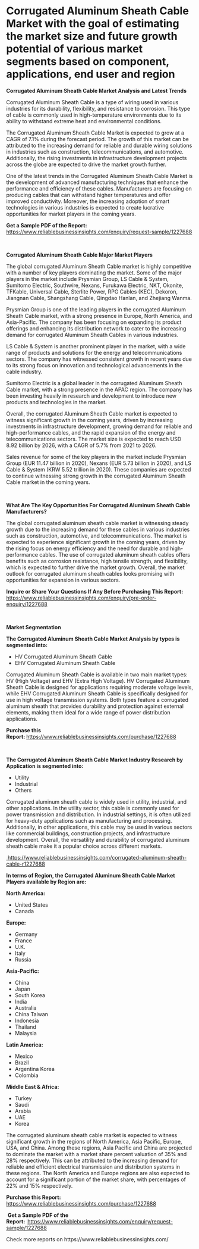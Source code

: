 <p><h1>Corrugated Aluminum Sheath Cable Market with the goal of estimating the market size and future growth potential of various market segments based on component, applications, end user and region</h1></p><p><strong>Corrugated Aluminum Sheath Cable Market Analysis and Latest Trends</strong></p>
<p><p>Corrugated Aluminum Sheath Cable is a type of wiring used in various industries for its durability, flexibility, and resistance to corrosion. This type of cable is commonly used in high-temperature environments due to its ability to withstand extreme heat and environmental conditions.</p><p>The Corrugated Aluminum Sheath Cable Market is expected to grow at a CAGR of 7.1% during the forecast period. The growth of this market can be attributed to the increasing demand for reliable and durable wiring solutions in industries such as construction, telecommunications, and automotive. Additionally, the rising investments in infrastructure development projects across the globe are expected to drive the market growth further.</p><p>One of the latest trends in the Corrugated Aluminum Sheath Cable Market is the development of advanced manufacturing techniques that enhance the performance and efficiency of these cables. Manufacturers are focusing on producing cables that can withstand higher temperatures and offer improved conductivity. Moreover, the increasing adoption of smart technologies in various industries is expected to create lucrative opportunities for market players in the coming years.</p></p>
<p><strong>Get a Sample PDF of the Report:&nbsp;</strong> <a href="https://www.reliablebusinessinsights.com/enquiry/request-sample/1227688">https://www.reliablebusinessinsights.com/enquiry/request-sample/1227688</a></p>
<p>&nbsp;</p>
<p><strong>Corrugated Aluminum Sheath Cable Major Market Players</strong></p>
<p><p>The global corrugated Aluminum Sheath Cable market is highly competitive with a number of key players dominating the market. Some of the major players in the market include Prysmian Group, LS Cable & System, Sumitomo Electric, Southwire, Nexans, Furukawa Electric, NKT, Okonite, TFKable, Universal Cable, Sterlite Power, RPG Cables (KEC), Dekoron, Jiangnan Cable, Shangshang Cable, Qingdao Hanlan, and Zhejiang Wanma.</p><p>Prysmian Group is one of the leading players in the corrugated Aluminum Sheath Cable market, with a strong presence in Europe, North America, and Asia-Pacific. The company has been focusing on expanding its product offerings and enhancing its distribution network to cater to the increasing demand for corrugated Aluminum Sheath Cables in various industries.</p><p>LS Cable & System is another prominent player in the market, with a wide range of products and solutions for the energy and telecommunications sectors. The company has witnessed consistent growth in recent years due to its strong focus on innovation and technological advancements in the cable industry.</p><p>Sumitomo Electric is a global leader in the corrugated Aluminum Sheath Cable market, with a strong presence in the APAC region. The company has been investing heavily in research and development to introduce new products and technologies in the market.</p><p>Overall, the corrugated Aluminum Sheath Cable market is expected to witness significant growth in the coming years, driven by increasing investments in infrastructure development, growing demand for reliable and high-performance cables, and the rapid expansion of the energy and telecommunications sectors. The market size is expected to reach USD 8.92 billion by 2026, with a CAGR of 5.7% from 2021 to 2026.</p><p>Sales revenue for some of the key players in the market include Prysmian Group (EUR 11.47 billion in 2020), Nexans (EUR 5.73 billion in 2020), and LS Cable & System (KRW 5.52 trillion in 2020). These companies are expected to continue witnessing strong growth in the corrugated Aluminum Sheath Cable market in the coming years.</p></p>
<p>&nbsp;</p>
<p><strong>What Are The Key Opportunities For Corrugated Aluminum Sheath Cable Manufacturers?</strong></p>
<p><p>The global corrugated aluminum sheath cable market is witnessing steady growth due to the increasing demand for these cables in various industries such as construction, automotive, and telecommunications. The market is expected to experience significant growth in the coming years, driven by the rising focus on energy efficiency and the need for durable and high-performance cables. The use of corrugated aluminum sheath cables offers benefits such as corrosion resistance, high tensile strength, and flexibility, which is expected to further drive the market growth. Overall, the market outlook for corrugated aluminum sheath cables looks promising with opportunities for expansion in various sectors.</p></p>
<p><strong>Inquire or Share Your Questions If Any Before Purchasing This Report:</strong> <a href="https://www.reliablebusinessinsights.com/enquiry/pre-order-enquiry/1227688">https://www.reliablebusinessinsights.com/enquiry/pre-order-enquiry/1227688</a></p>
<p>&nbsp;</p>
<p><strong>Market Segmentation</strong></p>
<p><strong>The Corrugated Aluminum Sheath Cable Market Analysis by types is segmented into:</strong></p>
<p><ul><li>HV Corrugated Aluminum Sheath Cable</li><li>EHV Corrugated Aluminum Sheath Cable</li></ul></p>
<p><p>Corrugated Aluminum Sheath Cable is available in two main market types: HV (High Voltage) and EHV (Extra High Voltage). HV Corrugated Aluminum Sheath Cable is designed for applications requiring moderate voltage levels, while EHV Corrugated Aluminum Sheath Cable is specifically designed for use in high voltage transmission systems. Both types feature a corrugated aluminum sheath that provides durability and protection against external elements, making them ideal for a wide range of power distribution applications.</p></p>
<p><strong>Purchase this Report:&nbsp;</strong><a href="https://www.reliablebusinessinsights.com/purchase/1227688">https://www.reliablebusinessinsights.com/purchase/1227688</a></p>
<p>&nbsp;</p>
<p><strong>The Corrugated Aluminum Sheath Cable Market Industry Research by Application is segmented into:</strong></p>
<p><ul><li>Utility</li><li>Industrial</li><li>Others</li></ul></p>
<p><p>Corrugated aluminum sheath cable is widely used in utility, industrial, and other applications. In the utility sector, this cable is commonly used for power transmission and distribution. In industrial settings, it is often utilized for heavy-duty applications such as manufacturing and processing. Additionally, in other applications, this cable may be used in various sectors like commercial buildings, construction projects, and infrastructure development. Overall, the versatility and durability of corrugated aluminum sheath cable make it a popular choice across different markets.</p></p>
<p><a href="https://www.reliablebusinessinsights.com/corrugated-aluminum-sheath-cable-r1227688">&nbsp;https://www.reliablebusinessinsights.com/corrugated-aluminum-sheath-cable-r1227688</a></p>
<p><strong>In terms of Region, the Corrugated Aluminum Sheath Cable Market Players available by Region are:</strong></p>
<p>
    <p> <strong> North America: </strong>
        <ul>
            <li>United States</li>
            <li>Canada</li>
        </ul>
        </p> 
    <p> <strong> Europe: </strong>
        <ul>
            <li>Germany</li>
            <li>France</li>
            <li>U.K.</li>
            <li>Italy</li>
            <li>Russia</li>
        </ul>
        </p> 
    <p> <strong> Asia-Pacific: </strong>
        <ul>
            <li>China</li>
            <li>Japan</li>
            <li>South Korea</li>
            <li>India</li>
            <li>Australia</li>
            <li>China Taiwan</li>
            <li>Indonesia</li>
            <li>Thailand</li>
            <li>Malaysia</li>
        </ul>
        </p> 
    <p> <strong> Latin America: </strong>
        <ul>
            <li>Mexico</li>
            <li>Brazil</li>
            <li>Argentina Korea</li>
            <li>Colombia</li>
        </ul>
        </p> 
    <p> <strong> Middle East & Africa: </strong>
        <ul>
            <li>Turkey</li>
            <li>Saudi</li>
            <li>Arabia</li>
            <li>UAE</li>
            <li>Korea</li>
        </ul>
    </p>
    </p>
<p><p>The corrugated aluminum sheath cable market is expected to witness significant growth in the regions of North America, Asia Pacific, Europe, USA, and China. Among these regions, Asia Pacific and China are projected to dominate the market with a market share percent valuation of 35% and 28% respectively. This can be attributed to the increasing demand for reliable and efficient electrical transmission and distribution systems in these regions. The North America and Europe regions are also expected to account for a significant portion of the market share, with percentages of 22% and 15% respectively.</p></p>
<p><strong>Purchase this Report: </strong><a href="https://www.reliablebusinessinsights.com/purchase/1227688">https://www.reliablebusinessinsights.com/purchase/1227688</a></p>
<p>&nbsp;<strong>Get a Sample PDF of the Report:&nbsp;&nbsp;</strong><a href="https://www.reliablebusinessinsights.com/enquiry/request-sample/1227688">https://www.reliablebusinessinsights.com/enquiry/request-sample/1227688</a></p>
<p><strong></strong></p>
<p>Check more reports on https://www.reliablebusinessinsights.com/</p>